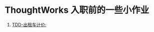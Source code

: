 # ThoughtWorks 入职前的一些小作业

1. [TDD-出租车计价:](https://github.com/Snailclimb/ThoughtWorksTask/tree/master/taxi-fee)
